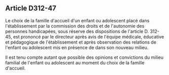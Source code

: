 ## Article D312-47

Le choix de la famille d'accueil d'un enfant ou adolescent placé dans l'établissement par la commission des
droits et de l'autonomie des personnes handicapées, sous réserve des dispositions de l'article D. 312-45, est
prononcé par le directeur après avis de l'équipe médicale, éducative et pédagogique de l'établissement et
après observation des relations de l'enfant ou adolescent mis en présence de dans son nouveau milieu.

Il est tenu compte autant que possible des opinions et convictions du milieu familial de l'enfant ou adolescent
au moment du choix de la famille d'accueil.

